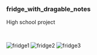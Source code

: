 ﻿### fridge_with_dragable_notes
High school project 

<br/>

![fridge1](https://user-images.githubusercontent.com/62243649/150594896-946c95fe-aea1-4a8c-bcd0-83525d1e35bc.PNG)
![fridge2](https://user-images.githubusercontent.com/62243649/150594899-69bd8708-7962-44ea-b93c-db8fa0cd82a8.PNG)
![fridge3](https://user-images.githubusercontent.com/62243649/150594902-203be7a1-2e1d-41e8-9aa8-353f3fc6437e.PNG)
